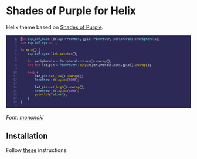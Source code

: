 # Shades of Purple for Helix

Helix theme based on [Shades of Purple](https://github.com/ahmadawais/shades-of-purple-vscode).

![](https://github.com/weiying-chen/shades-of-purple-helix/blob/main/demo.png)

*Font: [mononoki](https://madmalik.github.io/mononoki/)* 

## Installation

Follow [these](https://docs.helix-editor.com/themes.html#creating-a-theme) instructions.
